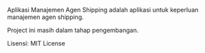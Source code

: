 Aplikasi Manajemen Agen Shipping adalah aplikasi untuk keperluan manajemen agen shipping.

Project ini masih dalam tahap pengembangan.

Lisensi: MIT License